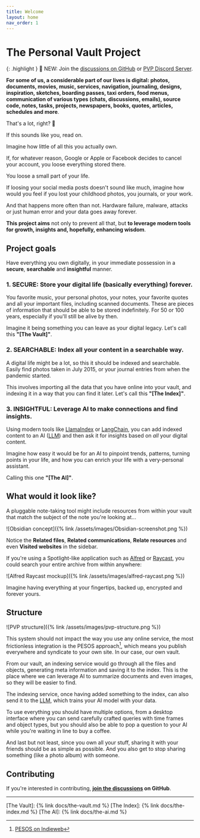 ```yaml
---
title: Welcome
layout: home
nav_order: 1
---
```

# The Personal Vault Project

{: .highlight }
📣 NEW: Join the [discussions on GitHub](https://github.com/dlucian/pvp/discussions) or [PVP Discord Server](https://discord.gg/8k8rRbKh).

**For some of us, a considerable part of our lives is digital: photos, documents, movies, music, services, navigation, journaling, designs, inspiration, sketches, boarding passes, taxi orders, food menus, communication of various types (chats, discussions, emails), source code, notes, tasks, projects, newspapers, books, quotes, articles, schedules and more**.

That's a lot, right? 👀

If this sounds like you, read on.

Imagine how little of all this you actually own.

If, for whatever reason, Google or Apple or Facebook decides to cancel your account, you loose everything stored there.

You loose a small part of your life.

If loosing your social media posts doesn't sound like much, imagine how would you feel if you lost your childhood photos, you journals, or your work.

And that happens more often than not. Hardware failure, malware, attacks or just human error and your data goes away forever.

**This project aims** not only to prevent all that, but **to leverage modern tools for growth, insights and, hopefully, enhancing wisdom**.

## Project goals

Have everything you own digitally, in your immediate possession in a **secure**, **searchable** and **insightful** manner.

### 1. SECURE: Store your digital life (basically everything) forever.

You favorite music, your personal photos, your notes, your favorite quotes and all your important files, including scanned documents. These are pieces of information that should be able to be stored indefinitely. For 50 or 100 years, especially if you'll still be alive by then.

Imagine it being something you can leave as your digital legacy. Let's call this **"[The Vault]"**.

### 2. SEARCHABLE: Index all your content in a searchable way.

A digital life might be a lot, so this it should be indexed and searchable. Easily find photos taken in July 2015, or your journal entries from when the pandemic started.

This involves importing all the data that you have online into your vault, and indexing it in a way that you can find it later. Let's call this **"[The Index]"**.

### 3. INSIGHTFUL: Leverage AI to make connections and find insights.

Using modern tools like [LlamaIndex] or [LangChain], you can add indexed content to an AI ([LLM]) and then ask it for insights based on _all_ your digital content.

Imagine how easy it would be for an AI to pinpoint trends, patterns, turning points in your life, and how you can enrich your life with a very-personal assistant.

Calling this one **"[The AI]"**.

## What would it look like?

A pluggable note-taking tool might include resources from within your vault that match the subject of the note you're looking at...

![Obsidian concept]({% link /assets/images/Obsidian-screenshot.png %})

Notice the **Related files**, **Related communications**, **Relate resources** and even **Visited websites** in the sidebar.

If you're using a Spotlight-like application such as [Alfred](https://www.alfredapp.com/) or [Raycast](https://www.raycast.com/), you could search your entire archive from within anywhere:

![Alfred Raycast mockup]({% link /assets/images/alfred-raycast.png %})

Imagine having everything at your fingertips, backed up, encrypted and forever yours.

## Structure

![PVP structure]({% link /assets/images/pvp-structure.png %})

This system should not impact the way you use any online service, the most frictionless integration is the PESOS approach[^1], which means you publish everywhere and syndicate to your own site. In our case, our own vault.

From our vault, an indexing service would go through all the files and objects, generating meta information and saving it to the index. This is the place where we can leverage AI to summarize documents and even images, so they will be easier to find.

The indexing service, once having added something to the index, can also send it to the [LLM](https://en.wikipedia.org/wiki/Large_language_model), which trains your AI model with your data.

To use everything you should have multiple options, from a desktop interface where you can send carefully crafted queries with time frames and object types, but you should also be able to pop a question to your AI while you're waiting in line to buy a coffee.

And last but not least, since you own all your stuff, sharing it with your friends should be as simple as possible. And you also get to stop sharing something (like a photo album) with someone.

## Contributing

If you're interested in contributing, **[join the discussions](https://github.com/dlucian/pvp/discussions) on GitHub**.

----
[^1]: [PESOS on Indieweb](https://indieweb.org/PESOS)

[The Vault]: {% link docs/the-vault.md %}
[The Index]: {% link docs/the-index.md %}
[The AI]: {% link docs/the-ai.md %}

[LlamaIndex]: https://github.com/jerryjliu/llama_index
[LangChain]: https://github.com/hwchase17/langchain
[LLM]: https://en.wikipedia.org/wiki/Large_language_model

